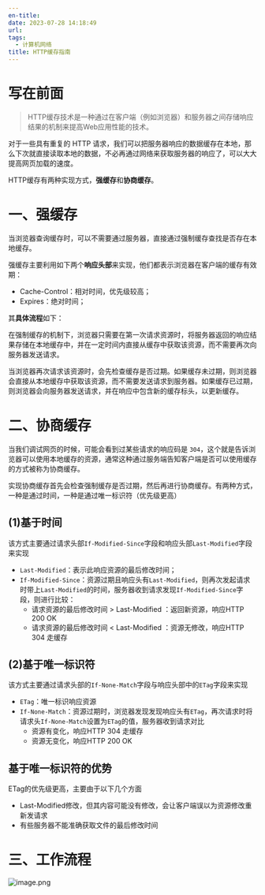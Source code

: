 ```yaml
---
en-title: 
date: 2023-07-28 14:18:49
url: 
tags:
  - 计算机网络
title: HTTP缓存指南
---
```

# 写在前面

> HTTP缓存技术是一种通过在客户端（例如浏览器）和服务器之间存储响应结果的机制来提高Web应用性能的技术。

对于一些具有重复的 HTTP 请求，我们可以把服务器响应的数据缓存在本地，那么下次就直接读取本地的数据，不必再通过网络来获取服务器的响应了，可以大大提高网页加载的速度。

HTTP缓存有两种实现方式，**强缓存**和**协商缓存**。

# 一、强缓存

当浏览器查询缓存时，可以不需要通过服务器，直接通过强制缓存查找是否存在本地缓存。

强缓存主要利用如下两个**响应头部**来实现，他们都表示浏览器在客户端的缓存有效期：

- Cache-Control：相对时间，优先级较高；
- Expires：绝对时间；

其**具体流程**如下：

在强制缓存的机制下，浏览器只需要在第一次请求资源时，将服务器返回的响应结果存储在本地缓存中，并在一定时间内直接从缓存中获取该资源，而不需要再次向服务器发送请求。

当浏览器再次请求该资源时，会先检查缓存是否过期。如果缓存未过期，则浏览器会直接从本地缓存中获取该资源，而不需要发送请求到服务器。如果缓存已过期，则浏览器会向服务器发送请求，并在响应中包含新的缓存标头，以更新缓存。

# 二、协商缓存

当我们调试网页的时候，可能会看到过某些请求的响应码是 `304`，这个就是告诉浏览器可以使用本地缓存的资源，通常这种通过服务端告知客户端是否可以使用缓存的方式被称为协商缓存。

实现协商缓存首先会检查强制缓存是否过期，然后再进行协商缓存。有两种方式，一种是通过时间，一种是通过唯一标识符（优先级更高）

## (1)基于时间

该方式主要通过请求头部`If-Modified-Since`字段和响应头部`Last-Modified`字段来实现

- `Last-Modified`：表示此响应资源的最后修改时间；
- `If-Modified-Since`：资源过期且响应头有`Last-Modified`，则再次发起请求时带上`Last-Modified`的时间，服务器收到请求发现`If-Modified-Since`字段，则进行比较：
    - 请求资源的最后修改时间 > Last-Modified ：返回新资源，响应HTTP 200 OK
    - 请求资源的最后修改时间 < Last-Modified ：资源无修改，响应HTTP 304 走缓存

## (2)基于唯一标识符

该方式主要通过请求头部的`If-None-Match`字段与响应头部中的`ETag`字段来实现

- `ETag`：唯一标识响应资源
- `If-None-Match`：资源过期时，浏览器发现发现响应头有`ETag`，再次请求时将请求头`If-None-Match`设置为`ETag`的值，服务器收到请求对比
    - 资源有变化，响应HTTP 304 走缓存
    - 资源无变化，响应HTTP 200 OK

## 基于唯一标识符的优势

ETag的优先级更高，主要由于以下几个方面

- Last-Modified修改，但其内容可能没有修改，会让客户端误以为资源修改重新发请求
- 有些服务器不能准确获取文件的最后修改时间

# 三、工作流程

![image.png](https://oss.gzhutyc.top/images/8bd523ca5b0725f7e99d35aebb82861.png)
